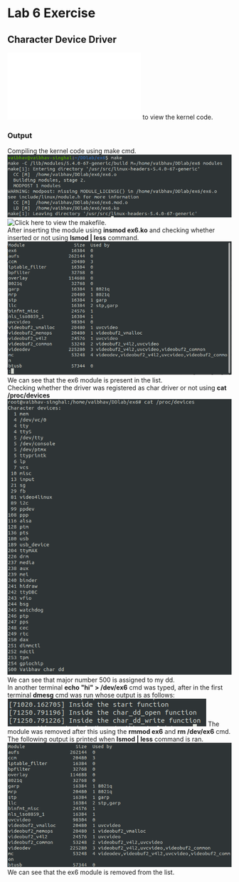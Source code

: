 # Lab 6 Exercise
## Character Device Driver  
![Click here](./ex6/ex6.c) to view the kernel code.  
### Output
Compiling the kernel code using make cmd.  
![1](./ex6/ex6ss/1.png)  
![Click here](./ex6/Makefile) to view the makefile.  
After inserting the module using **insmod ex6.ko** and checking whether inserted or not using **lsmod | less** command.
![2](./ex6/ex6ss/2.png)  
We can see that the ex6 module is present in the list.  
Checking whether the driver was registered as char driver or not using **cat /proc/devices**
![3](./ex6/ex6ss/3.png)  
We can see that major number 500 is assigned to my dd.  
In another terminal **echo "hi" > /dev/ex6** cmd was typed, after in the first terminal **dmesg** cmd was run whose output is as follows:
![4](./ex6/ex6ss/4.png)
The module was removed after this using the **rmmod ex6** and **rm /dev/ex6** cmd. The following output is printed when **lsmod | less** command is ran.
![5](./ex6/ex6ss/5.png)
We can see that the ex6 module is removed from the list.
